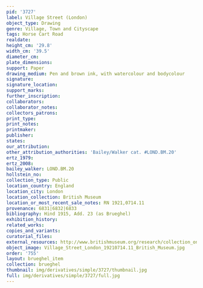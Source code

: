 ```yaml
---
pid: '3727'
label: Village Street (London)
object_type: Drawing
genre: Village, Town and Cityscape
tags: Horse Cart Road
realdate: 
height_cm: '29.8'
width_cm: '39.5'
diameter_cm: 
plate_dimensions: 
support: Paper
drawing_medium: Pen and brown ink, with watercolour and bodycolour
signature: 
signature_location: 
support_marks: 
further_inscription: 
collaborators: 
collaborator_notes: 
collectors_patrons: 
print_type: 
print_notes: 
printmaker: 
publisher: 
states: 
our_attribution: 
other_attribution_authorities: 'Bailey/Walker cat. #LOND.BM.20'
ertz_1979: 
ertz_2008: 
bailey_walker: LOND.BM.20
hollstein_no: 
collection_type: Public
location_country: England
location_city: London
location_collection: British Museum
location_or_most_recent_sale_notes: RN 1921,0714.11
provenance: 6831|6832|6833
bibliography: Hind 1915, Add. 23 (as Brueghel)
exhibition_history: 
related_works: 
copies_and_variants: 
curatorial_files: 
external_resources: http://www.britishmuseum.org/research/collection_online/collection_object_details.aspx?objectId=712258&partId=1&searchText=1921%2C0714.11&view=list&page=1
object_image: Village_Street_London_19210714.11_British_Museum.jpg
order: '755'
layout: brueghel_item
collection: brueghel
thumbnail: img/derivatives/simple/3727/thumbnail.jpg
full: img/derivatives/simple/3727/full.jpg
---
```


